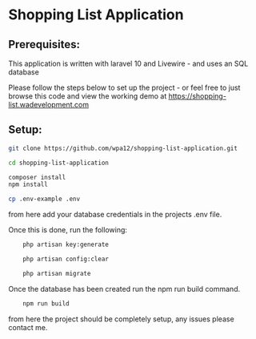 # Shopping List Application

## Prerequisites:
This application is written with laravel 10 and Livewire - and uses an SQL database

Please follow the steps below to set up the project - or feel free to just browse this code and view the working demo at 
<a href="https://shopping-list.wadevelopment.com">https://shopping-list.wadevelopment.com</a>

## Setup:

```sh 
git clone https://github.com/wpa12/shopping-list-application.git

cd shopping-list-application

composer install
npm install

cp .env-example .env
```

from here add your database credentials in the projects .env file.

Once this is done, run the following:

```sh
    php artisan key:generate

    php artisan config:clear

    php artisan migrate
```

Once the database has been created run the npm run build command.

```sh
    npm run build
```

from here the project should be completely setup, any issues please contact me. 